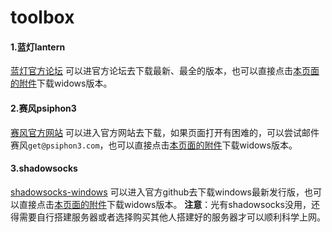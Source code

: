# toolbox

#### 1.蓝灯lantern
[蓝灯官方论坛](https://github.com/getlantern/forum)
可以进官方论坛去下载最新、最全的版本，也可以直接点击[本页面的附件]()下载widows版本。

#### 2.赛风psiphon3
[赛风官方网站](https://psiphon3.com/zh/index.html) 可以进入官方网站去下载，如果页面打开有困难的，可以尝试邮件赛风`get@psiphon3.com`，也可以直接点击[本页面的附件]()下载widows版本。

#### 3.shadowsocks
[shadowsocks-windows](https://github.com/shadowsocks/shadowsocks-windows/releases) 可以进入官方github去下载windows最新发行版，也可以直接点击[本页面的附件]()下载widows版本。
**注意**：光有shadowsocks没用，还得需要自行搭建服务器或者选择购买其他人搭建好的服务器才可以顺利科学上网。



